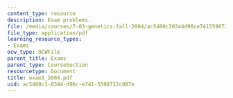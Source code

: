 ```yaml
---
content_type: resource
description: Exam problems.
file: /media/courses/7-03-genetics-fall-2004/ac5400c30344d96ce7415590722c087e_exam3_2004.pdf
file_type: application/pdf
learning_resource_types:
- Exams
ocw_type: OCWFile
parent_title: Exams
parent_type: CourseSection
resourcetype: Document
title: exam3_2004.pdf
uid: ac5400c3-0344-d96c-e741-5590722c087e
---
```

